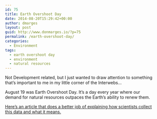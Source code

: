 ```yaml
---
id: 75
title: Earth Overshoot Day
date: 2014-08-20T15:29:42+00:00
author: dmarges
layout: post
guid: http://www.donmarges.io/?p=75
permalink: /earth-overshoot-day/
categories:
  - Environment
tags:
  - earth overshoot day
  - environment
  - natural resources
---
```

Not Development related, but I just wanted to draw attention to something that&#8217;s important to me in my little corner of the Interwebs&#8230;

August 19 was Earth Overshoot Day. It&#8217;s a day every year where our demand for natural resources outpaces the Earth&#8217;s ability to renew them.

[Here&#8217;s an article that does a better job of explaining how scientists collect this data and what it means.](http://www.foreignaffairs.com/articles/141916/carter-roberts/on-borrowed-time?cid=rss-rss_xml-on_borrowed_time-000000)
